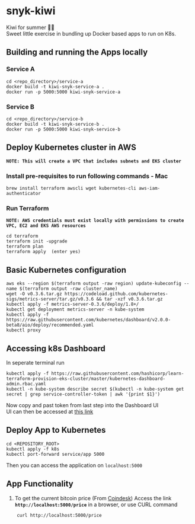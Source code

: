 # snyk-kiwi
Kiwi for summer 🥝🥝  
Sweet little exercise in bundling up Docker based apps to run on K8s.

## Building and running the Apps locally
### Service A
```
cd <repo_directory>/service-a
docker build -t kiwi-snyk-service-a .
docker run -p 5000:5000 kiwi-snyk-service-a
```
### Service B
```
cd <repo_directory>/service-b
docker build -t kiwi-snyk-service-b .
docker run -p 5000:5000 kiwi-snyk-service-b
```

## Deploy Kubernetes cluster in AWS
**`NOTE: This will create a VPC that includes subnets and EKS cluster`**

### Install pre-requisites to run following commands - Mac
```
brew install terraform awscli wget kubernetes-cli aws-iam-authenticator
```
### Run Terraform
**`NOTE: AWS credentials must exist locally with permissions to create VPC, EC2 and EKS AWS resources`**
```
cd terraform
terraform init -upgrade
terraform plan
terraform apply  (enter yes)
```

## Basic Kubernetes configuration
```
aws eks --region $(terraform output -raw region) update-kubeconfig --name $(terraform output -raw cluster_name)
wget -O v0.3.6.tar.gz https://codeload.github.com/kubernetes-sigs/metrics-server/tar.gz/v0.3.6 && tar -xzf v0.3.6.tar.gz
kubectl apply -f metrics-server-0.3.6/deploy/1.8+/
kubectl get deployment metrics-server -n kube-system
kubectl apply -f https://raw.githubusercontent.com/kubernetes/dashboard/v2.0.0-beta8/aio/deploy/recommended.yaml
kubectl proxy
```

## Accessing k8s Dashboard
In seperate terminal run
```
kubectl apply -f https://raw.githubusercontent.com/hashicorp/learn-terraform-provision-eks-cluster/master/kubernetes-dashboard-admin.rbac.yaml
kubectl -n kube-system describe secret $(kubectl -n kube-system get secret | grep service-controller-token | awk '{print $1}')
```
Now copy and past token from last step into the Dashboard UI  
UI can then be accessed at [this link](http://127.0.0.1:8001/api/v1/namespaces/kubernetes-dashboard/services/https:kubernetes-dashboard:/proxy/)

## Deploy App to Kubernetes
```
cd <REPOSITORY_ROOT>
kubectl apply -f k8s
kubectl port-forward service/app 5000
```
Then you can access the application on `localhost:5000`

## App Functionality
1. To get the current bitcoin price (From [Coindesk](https://www.coindesk.com/coindesk-api))
Access the link **`http://localhost:5000/price`** in a browser, or use CURL command
```
    curl http://localhost:5000/price
```
